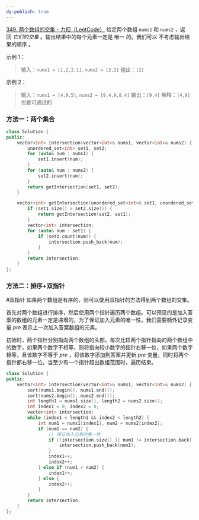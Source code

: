 ```yaml
---
dg-publish: true
---
```

[349. 两个数组的交集 - 力扣（LeetCode）](https://leetcode.cn/problems/intersection-of-two-arrays/description/)
给定两个数组 `nums1` 和 `nums2` ，返回 _它们的交集_ 。输出结果中的每个元素一定是 唯一 的。我们可以 不考虑输出结果的顺序 。

示例 1：
> 输入：`nums1 = [1,2,2,1]`, `nums2 = [2,2]`
> 输出：`[2]`


示例 2：
> 输入：`nums1 = [4,9,5]`, `nums2 = [9,4,9,8,4]`
> 输出：`[9,4]`
> 解释：`[4,9]` 也是可通过的

### 方法一：两个集合
```cpp
class Solution {
public:
    vector<int> intersection(vector<int>& nums1, vector<int>& nums2) {
        unordered_set<int> set1, set2;
        for (auto& num : nums1) {
            set1.insert(num);
        }
        for (auto& num : nums2) {
            set2.insert(num);
        }
        return getIntersection(set1, set2);
    }

    vector<int> getIntersection(unordered_set<int>& set1, unordered_set<int>& set2) {
        if (set1.size() > set2.size()) {
            return getIntersection(set2, set1);
        }
        vector<int> intersection;
        for (auto& num : set1) {
            if (set2.count(num)) {
                intersection.push_back(num);
            }
        }
        return intersection;
    }
};
```
### 方法二：排序+双指针
#双指针 
如果两个数组是有序的，则可以使用双指针的方法得到两个数组的交集。

首先对两个数组进行排序，然后使用两个指针遍历两个数组。可以预见的是加入答案的数组的元素一定是递增的，为了保证加入元素的唯一性，我们需要额外记录变量 $\textit{pre}$ 表示上一次加入答案数组的元素。

初始时，两个指针分别指向两个数组的头部。每次比较两个指针指向的两个数组中的数字，如果两个数字不相等，则将指向较小数字的指针右移一位，如果两个数字相等，且该数字不等于 $\textit{pre}$ ，将该数字添加到答案并更新 $\textit{pre}$ 变量，同时将两个指针都右移一位。当至少有一个指针超出数组范围时，遍历结束。

```cpp
class Solution {
public:
    vector<int> intersection(vector<int>& nums1, vector<int>& nums2) {
        sort(nums1.begin(), nums1.end());
        sort(nums2.begin(), nums2.end());
        int length1 = nums1.size(), length2 = nums2.size();
        int index1 = 0, index2 = 0;
        vector<int> intersection;
        while (index1 < length1 && index2 < length2) {
            int num1 = nums1[index1], num2 = nums2[index2];
            if (num1 == num2) {
                // 保证加入元素的唯一性
                if (!intersection.size() || num1 != intersection.back()) {
                    intersection.push_back(num1);
                }
                index1++;
                index2++;
            } else if (num1 < num2) {
                index1++;
            } else {
                index2++;
            }
        }
        return intersection;
    }
};
```